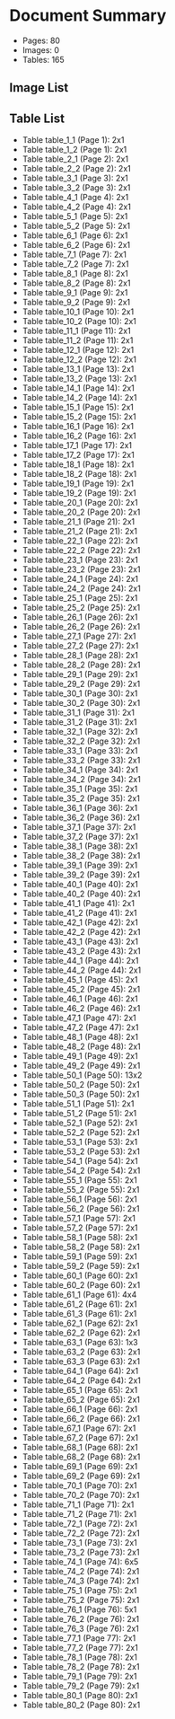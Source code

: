# Document Summary

- Pages: 80
- Images: 0
- Tables: 165

## Image List


## Table List

- Table table_1_1 (Page 1): 2x1
- Table table_1_2 (Page 1): 2x1
- Table table_2_1 (Page 2): 2x1
- Table table_2_2 (Page 2): 2x1
- Table table_3_1 (Page 3): 2x1
- Table table_3_2 (Page 3): 2x1
- Table table_4_1 (Page 4): 2x1
- Table table_4_2 (Page 4): 2x1
- Table table_5_1 (Page 5): 2x1
- Table table_5_2 (Page 5): 2x1
- Table table_6_1 (Page 6): 2x1
- Table table_6_2 (Page 6): 2x1
- Table table_7_1 (Page 7): 2x1
- Table table_7_2 (Page 7): 2x1
- Table table_8_1 (Page 8): 2x1
- Table table_8_2 (Page 8): 2x1
- Table table_9_1 (Page 9): 2x1
- Table table_9_2 (Page 9): 2x1
- Table table_10_1 (Page 10): 2x1
- Table table_10_2 (Page 10): 2x1
- Table table_11_1 (Page 11): 2x1
- Table table_11_2 (Page 11): 2x1
- Table table_12_1 (Page 12): 2x1
- Table table_12_2 (Page 12): 2x1
- Table table_13_1 (Page 13): 2x1
- Table table_13_2 (Page 13): 2x1
- Table table_14_1 (Page 14): 2x1
- Table table_14_2 (Page 14): 2x1
- Table table_15_1 (Page 15): 2x1
- Table table_15_2 (Page 15): 2x1
- Table table_16_1 (Page 16): 2x1
- Table table_16_2 (Page 16): 2x1
- Table table_17_1 (Page 17): 2x1
- Table table_17_2 (Page 17): 2x1
- Table table_18_1 (Page 18): 2x1
- Table table_18_2 (Page 18): 2x1
- Table table_19_1 (Page 19): 2x1
- Table table_19_2 (Page 19): 2x1
- Table table_20_1 (Page 20): 2x1
- Table table_20_2 (Page 20): 2x1
- Table table_21_1 (Page 21): 2x1
- Table table_21_2 (Page 21): 2x1
- Table table_22_1 (Page 22): 2x1
- Table table_22_2 (Page 22): 2x1
- Table table_23_1 (Page 23): 2x1
- Table table_23_2 (Page 23): 2x1
- Table table_24_1 (Page 24): 2x1
- Table table_24_2 (Page 24): 2x1
- Table table_25_1 (Page 25): 2x1
- Table table_25_2 (Page 25): 2x1
- Table table_26_1 (Page 26): 2x1
- Table table_26_2 (Page 26): 2x1
- Table table_27_1 (Page 27): 2x1
- Table table_27_2 (Page 27): 2x1
- Table table_28_1 (Page 28): 2x1
- Table table_28_2 (Page 28): 2x1
- Table table_29_1 (Page 29): 2x1
- Table table_29_2 (Page 29): 2x1
- Table table_30_1 (Page 30): 2x1
- Table table_30_2 (Page 30): 2x1
- Table table_31_1 (Page 31): 2x1
- Table table_31_2 (Page 31): 2x1
- Table table_32_1 (Page 32): 2x1
- Table table_32_2 (Page 32): 2x1
- Table table_33_1 (Page 33): 2x1
- Table table_33_2 (Page 33): 2x1
- Table table_34_1 (Page 34): 2x1
- Table table_34_2 (Page 34): 2x1
- Table table_35_1 (Page 35): 2x1
- Table table_35_2 (Page 35): 2x1
- Table table_36_1 (Page 36): 2x1
- Table table_36_2 (Page 36): 2x1
- Table table_37_1 (Page 37): 2x1
- Table table_37_2 (Page 37): 2x1
- Table table_38_1 (Page 38): 2x1
- Table table_38_2 (Page 38): 2x1
- Table table_39_1 (Page 39): 2x1
- Table table_39_2 (Page 39): 2x1
- Table table_40_1 (Page 40): 2x1
- Table table_40_2 (Page 40): 2x1
- Table table_41_1 (Page 41): 2x1
- Table table_41_2 (Page 41): 2x1
- Table table_42_1 (Page 42): 2x1
- Table table_42_2 (Page 42): 2x1
- Table table_43_1 (Page 43): 2x1
- Table table_43_2 (Page 43): 2x1
- Table table_44_1 (Page 44): 2x1
- Table table_44_2 (Page 44): 2x1
- Table table_45_1 (Page 45): 2x1
- Table table_45_2 (Page 45): 2x1
- Table table_46_1 (Page 46): 2x1
- Table table_46_2 (Page 46): 2x1
- Table table_47_1 (Page 47): 2x1
- Table table_47_2 (Page 47): 2x1
- Table table_48_1 (Page 48): 2x1
- Table table_48_2 (Page 48): 2x1
- Table table_49_1 (Page 49): 2x1
- Table table_49_2 (Page 49): 2x1
- Table table_50_1 (Page 50): 13x2
- Table table_50_2 (Page 50): 2x1
- Table table_50_3 (Page 50): 2x1
- Table table_51_1 (Page 51): 2x1
- Table table_51_2 (Page 51): 2x1
- Table table_52_1 (Page 52): 2x1
- Table table_52_2 (Page 52): 2x1
- Table table_53_1 (Page 53): 2x1
- Table table_53_2 (Page 53): 2x1
- Table table_54_1 (Page 54): 2x1
- Table table_54_2 (Page 54): 2x1
- Table table_55_1 (Page 55): 2x1
- Table table_55_2 (Page 55): 2x1
- Table table_56_1 (Page 56): 2x1
- Table table_56_2 (Page 56): 2x1
- Table table_57_1 (Page 57): 2x1
- Table table_57_2 (Page 57): 2x1
- Table table_58_1 (Page 58): 2x1
- Table table_58_2 (Page 58): 2x1
- Table table_59_1 (Page 59): 2x1
- Table table_59_2 (Page 59): 2x1
- Table table_60_1 (Page 60): 2x1
- Table table_60_2 (Page 60): 2x1
- Table table_61_1 (Page 61): 4x4
- Table table_61_2 (Page 61): 2x1
- Table table_61_3 (Page 61): 2x1
- Table table_62_1 (Page 62): 2x1
- Table table_62_2 (Page 62): 2x1
- Table table_63_1 (Page 63): 1x3
- Table table_63_2 (Page 63): 2x1
- Table table_63_3 (Page 63): 2x1
- Table table_64_1 (Page 64): 2x1
- Table table_64_2 (Page 64): 2x1
- Table table_65_1 (Page 65): 2x1
- Table table_65_2 (Page 65): 2x1
- Table table_66_1 (Page 66): 2x1
- Table table_66_2 (Page 66): 2x1
- Table table_67_1 (Page 67): 2x1
- Table table_67_2 (Page 67): 2x1
- Table table_68_1 (Page 68): 2x1
- Table table_68_2 (Page 68): 2x1
- Table table_69_1 (Page 69): 2x1
- Table table_69_2 (Page 69): 2x1
- Table table_70_1 (Page 70): 2x1
- Table table_70_2 (Page 70): 2x1
- Table table_71_1 (Page 71): 2x1
- Table table_71_2 (Page 71): 2x1
- Table table_72_1 (Page 72): 2x1
- Table table_72_2 (Page 72): 2x1
- Table table_73_1 (Page 73): 2x1
- Table table_73_2 (Page 73): 2x1
- Table table_74_1 (Page 74): 6x5
- Table table_74_2 (Page 74): 2x1
- Table table_74_3 (Page 74): 2x1
- Table table_75_1 (Page 75): 2x1
- Table table_75_2 (Page 75): 2x1
- Table table_76_1 (Page 76): 5x1
- Table table_76_2 (Page 76): 2x1
- Table table_76_3 (Page 76): 2x1
- Table table_77_1 (Page 77): 2x1
- Table table_77_2 (Page 77): 2x1
- Table table_78_1 (Page 78): 2x1
- Table table_78_2 (Page 78): 2x1
- Table table_79_1 (Page 79): 2x1
- Table table_79_2 (Page 79): 2x1
- Table table_80_1 (Page 80): 2x1
- Table table_80_2 (Page 80): 2x1
